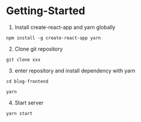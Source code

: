 # Getting-Started
1. Install create-react-app and yarn globally
```
npm install -g create-react-app yarn
```
2. Clone git repository
```
git clone xxx
```
3. enter repository and install dependency with yarn
```
cd blog-frontend

yarn

```
4. Start server
```
yarn start
```
